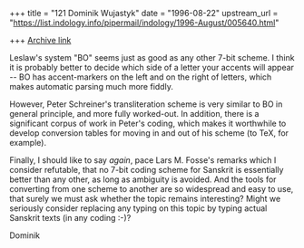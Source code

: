 +++
title = "121 Dominik Wujastyk"
date = "1996-08-22"
upstream_url = "https://list.indology.info/pipermail/indology/1996-August/005640.html"

+++
[Archive link](https://list.indology.info/pipermail/indology/1996-August/005640.html)

Leslaw's system  "BO" seems just as good as any other 7-bit scheme.  I
think it is probably better to decide which side of a letter your accents
will appear -- BO has accent-markers on the left and on the right of
letters, which makes automatic parsing much more fiddly.  

However, Peter Schreiner's transliteration scheme is very similar to BO in
general principle, and more fully worked-out.  In addition, there is a
significant corpus of work in Peter's coding, which makes it worthwhile to
develop conversion tables for moving in and out of his scheme (to TeX, for
example).

Finally, I should like to say *again*, pace Lars M. Fosse's remarks which
I consider refutable, that no 7-bit coding scheme for Sanskrit is
essentially better than any other, as long as ambiguity is avoided.  And
the tools for converting from one scheme to another are so widespread and
easy to use, that surely we must ask whether the topic remains
interesting?  Might we seriously consider replacing any typing on this
topic by typing actual Sanskrit texts (in any coding :-)?

Dominik








